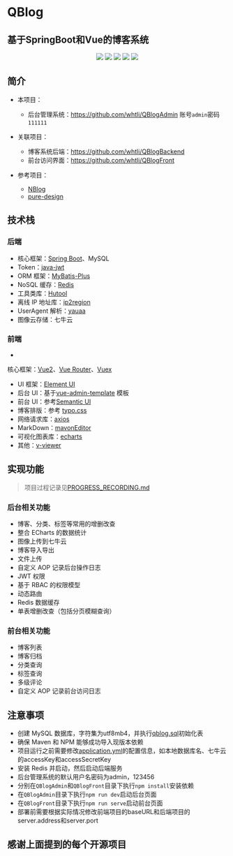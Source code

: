 # QBlog

## 基于SpringBoot和Vue的博客系统

<p align="center">
	<img src="https://img.shields.io/badge/SpringBoot-2.7.5.RELEASE-brightgreen">
	<img src="https://img.shields.io/badge/Vue-2.6.11-brightgreen">
	<img src="https://img.shields.io/badge/JDK-1.8+-orange">
	<img src="https://img.shields.io/maven-central/v/com.baomidou/mybatis-plus.svg?style=flat-square">
	<img src="https://img.shields.io/badge/license-MIT-blue">
</p>

## 简介

+ 本项目：
  - 后台管理系统：https://github.com/whtli/QBlogAdmin  账号`admin`密码`111111`

+ 关联项目：
  - 博客系统后端：https://github.com/whtli/QBlogBackend
  - 前台访问界面：https://github.com/whtli/QBlogFront

+ 参考项目：
  - [NBlog](https://github.com/Naccl/NBlog)
  - [pure-design](https://github.com/xqnode/pure-design)

## 技术栈

### 后端

+ 核心框架：[Spring Boot](https://github.com/spring-projects/spring-boot)、MySQL
+ Token：[java-jwt](https://github.com/auth0/java-jwt)
+ ORM 框架：[MyBatis-Plus](https://github.com/baomidou/mybatis-plus)
+ NoSQL 缓存：[Redis](https://github.com/redis/redis)
+ 工具类库：[Hutool](https://github.com/dromara/hutool)
+ 离线 IP 地址库：[ip2region](https://github.com/lionsoul2014/ip2region)
+ UserAgent 解析：[yauaa](https://github.com/nielsbasjes/yauaa)
+ 图像云存储：七牛云

### 前端

+
核心框架：[Vue2](https://github.com/vuejs/vue)、[Vue Router](https://github.com/vuejs/vue-router)、[Vuex](https://github.com/vuejs/vuex)
+ UI 框架：[Element UI](https://github.com/ElemeFE/element)
+ 后台 UI：基于[vue-admin-template](https://github.com/PanJiaChen/vue-admin-template) 模板
+ 前台 UI：参考[Semantic UI](https://semantic-ui.com/)
+ 博客排版：参考 [typo.css](https://github.com/sofish/typo.css)
+ 网络请求库：[axios](https://github.com/axios/axios)
+ MarkDown：[mavonEditor](https://github.com/hinesboy/mavonEditor)
+ 可视化图表库：[echarts](https://github.com/apache/echarts)
+ 其他：[v-viewer](https://github.com/fengyuanchen/viewerjs)

## 实现功能

> 项目过程记录见[PROGRESS_RECORDING.md](PROGRESS_RECORDING.md)

### 后台相关功能

+ 博客、分类、标签等常用的增删改查
+ 整合 ECharts 的数据统计
+ 图像上传到七牛云
+ 博客导入导出
+ 文件上传
+ 自定义 AOP 记录后台操作日志
+ JWT 权限
+ 基于 RBAC 的权限模型
+ 动态路由
+ Redis 数据缓存
+ 单表增删改查（包括分页模糊查询）

### 前台相关功能

+ 博客列表
+ 博客归档
+ 分类查询
+ 标签查询
+ 多级评论
+ 自定义 AOP 记录前台访问日志

## 注意事项

+ 创建 MySQL 数据库，字符集为utf8mb4，并执行[qblog.sql](qblog.sql)初始化表
+ 确保 Maven 和 NPM 能够成功导入现版本依赖
+ 项目运行之前需要修改[application.yml](src/main/resources/application.yml)的配置信息，如本地数据库名、七牛云的accessKey和accessSecretKey
+ 安装 Redis 并启动，然后启动后端服务
+ 后台管理系统的默认用户名密码为admin，123456
+ 分别在`QBlogAdmin`和`QBlogFront`目录下执行`npm install`安装依赖
+ 在`QBlogAdmin`目录下执行`npm run dev`启动后台页面
+ 在`QBlogFront`目录下执行`npm run serve`启动前台页面
+ 部署前需要根据实际情况修改前端项目的baseURL和后端项目的server.address和server.port

## 感谢上面提到的每个开源项目

